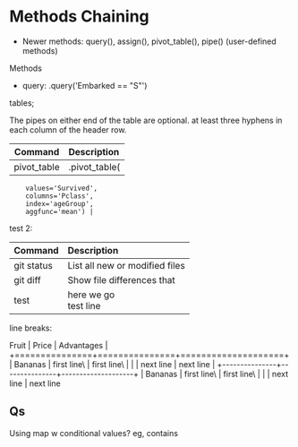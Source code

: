 # Methods Chaining


- Newer methods:  query(), assign(), pivot_table(),  pipe() (user-defined methods)

Methods
- query:   .query('Embarked == "S"')


tables;

The pipes on either end of the table are optional.  at least three hyphens in each column of the header row.

|Command | Description |
|--- | :--- |
| pivot_table |  .pivot_table(
        values='Survived', 
        columns='Pclass', 
        index='ageGroup', 
        aggfunc='mean') |


test 2:

 Command | Description |
| --- | :--- |
| git status | List all new or modified files |
| git diff | Show file differences that
| test | here we go <br/> test line |


line breaks:

Fruit         | Price         | Advantages         |
+===============+===============+====================+
| Bananas       | first line\   | first line\        |
|               | next line     | next line          |
+---------------+---------------+--------------------+
| Bananas       | first line\   | first line\        |
|               | next line     | next line        





## Qs

Using map w conditional values?  eg, contains 


